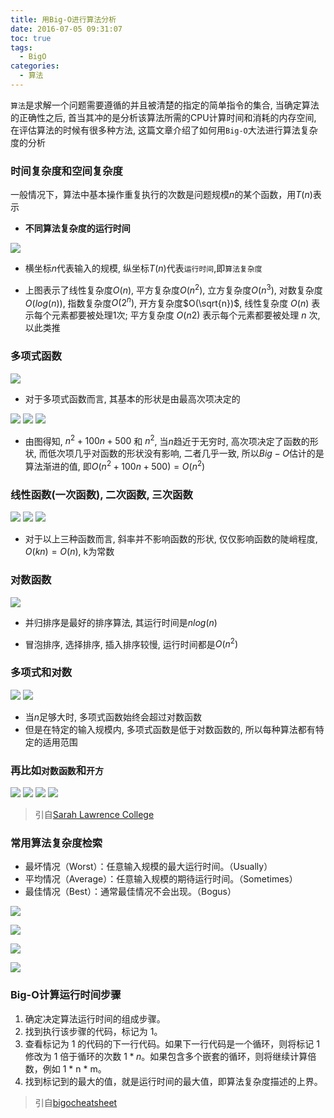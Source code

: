```yaml
---
title: 用Big-O进行算法分析
date: 2016-07-05 09:31:07
toc: true
tags:
  - BigO
categories:
  - 算法
---
```


`算法`是求解一个问题需要遵循的并且被清楚的指定的简单指令的集合, 当确定算法的正确性之后, 首当其冲的是分析该算法所需的CPU计算时间和消耗的内存空间, 在评估算法的时候有很多种方法, 这篇文章介绍了如何用`Big-O`大法进行算法复杂度的分析

<!--more-->

### **时间复杂度和空间复杂度**

一般情况下，算法中基本操作重复执行的次数是问题规模$n$的某个函数，用$T(n)$表示

- **不同算法复杂度的运行时间**

![](/img/用Big-O进行算法分析/math.gif)

- 横坐标$n$代表输入的规模, 纵坐标$T(n)$代表`运行时间`,即`算法复杂度`

- 上图表示了线性复杂度$O(n)$, 平方复杂度$O(n^2)$, 立方复杂度$O(n^3)$, 对数复杂度$O(log(n))$, 指数复杂度$O(2^n)$, 开方复杂度$O(\sqrt{n})$, 线性复杂度 $O(n)$ 表示每个元素都要被处理$1$次; 平方复杂度 $O(n2)$ 表示每个元素都要被处理 $n$ 次, 以此类推

### 多项式函数

![](/img/用Big-O进行算法分析/math1.gif)

- 对于多项式函数而言, 其基本的形状是由最高次项决定的

![](/img/用Big-O进行算法分析/math5.gif)
![](/img/用Big-O进行算法分析/math6.gif)
![](/img/用Big-O进行算法分析/math7.gif)

- 由图得知, $n^2+100n+500$ 和 $n^2$, 当$n$趋近于无穷时, 高次项决定了函数的形状, 而低次项几乎对函数的形状没有影响, 二者几乎一致, 所以$Big-O$估计的是算法渐进的值, 即$O(n^2+100n+500)=O(n^2)$



### 线性函数(一次函数), 二次函数, 三次函数

![](/img/用Big-O进行算法分析/math2.gif)
![](/img/用Big-O进行算法分析/math3.gif)
![](/img/用Big-O进行算法分析/math4.gif)

- 对于以上三种函数而言, 斜率并不影响函数的形状, 仅仅影响函数的陡峭程度, $O(kn)=O(n)$, k为常数

### 对数函数

![](/img/用Big-O进行算法分析/sorting.gif)

- 并归排序是最好的排序算法, 其运行时间是$n{log(n)}$

- 冒泡排序, 选择排序, 插入排序较慢, 运行时间都是$O(n^2)$

### 多项式和对数

![](/img/用Big-O进行算法分析/math8.gif)
![](/img/用Big-O进行算法分析/math9.gif)

- 当$n$足够大时, 多项式函数始终会超过对数函数
- 但是在特定的输入规模内, 多项式函数是低于对数函数的, 所以每种算法都有特定的适用范围

### 再比如`对数函数`和`开方`


![](/img/用Big-O进行算法分析/math10.gif)
![](/img/用Big-O进行算法分析/math11.gif)
![](/img/用Big-O进行算法分析/math12.gif)
![](/img/用Big-O进行算法分析/math13.gif)
 
 


> 引自[Sarah Lawrence College](http://science.slc.edu/~jmarshall/courses/2002/spring/cs50/BigO/)

### **常用算法复杂度检索**

- 最坏情况（Worst）：任意输入规模的最大运行时间。（Usually）
- 平均情况（Average）：任意输入规模的期待运行时间。（Sometimes）
- 最佳情况（Best）：通常最佳情况不会出现。（Bogus）

![](/img/用Big-O进行算法分析/bigO1.JPG)

![](/img/用Big-O进行算法分析/bigO2.JPG)

![](/img/用Big-O进行算法分析/bigO3.JPG)

![](/img/用Big-O进行算法分析/bigo.png)

### **Big-O计算运行时间步骤**

1. 确定决定算法运行时间的组成步骤。
2. 找到执行该步骤的代码，标记为 1。
3. 查看标记为 1 的代码的下一行代码。如果下一行代码是一个循环，则将标记 1 修改为 1 倍于循环的次数 $1 * n$。如果包含多个嵌套的循环，则将继续计算倍数，例如 1 * n * m。
4. 找到标记到的最大的值，就是运行时间的最大值，即算法复杂度描述的上界。


> 引自[bigocheatsheet](http://bigocheatsheet.com/) 